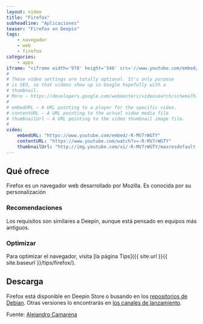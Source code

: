 ```yaml
---
layout: video
title: "Firefox"
subheadline: "Aplicaciones"
teaser: "Firefox en Deepin"
tags:
    - navegador
    - web
    - firefox
categories:
    - apps
iframe: "<iframe width='970' height='546' src='//www.youtube.com/embed/-R-MV7rWGTY' frameborder='0' allowfullscreen></iframe>"
#
# These video settings are totally optional. It's only purpose
# is SEO, so that videos show up in Google hopefully with a
# thumbnail.
# More › https://developers.google.com/webmasters/videosearch/schema?hl=en&rd=1
#
# embedURL – A URL pointing to a player for the specific video.
# contentURL – A URL pointing to the actual video media file
# thumbnailUrl – A URL pointing to the video thumbnail image file.
#
video:
    embedURL: "https://www.youtube.com/embed/-R-MV7rWGTY"
    contentURL: "https://www.youtube.com/watch?v=-R-MV7rWGTY"
    thumbnailUrl: "http://img.youtube.com/vi/-R-MV7rWGTY/maxresdefault.jpg"
---
```

<!--more-->

## Qué ofrece

Firefox es un navegador web desarrollado por Mozilla. Es conocida por su personalización

### Recomendaciones

Los requisitos son similares a Deepin, aunque está pensado en equipos más antiguos.

### Optimizar

Para optimizar el navegador, visita [la página Tips]({{ site.url }}{{ site.baseurl }}/tips/firefox/).

## Descarga

Firefox está disponible en Deepin Store o busando en los [repositorios de Debian](https://support.mozilla.org/es/kb/Instalar%20Firefox%20en%20GNU-Linux). Otras versiones lo encontrarás en [los canales de lanzamiento](https://www.mozilla.org/en-US/firefox/channel/desktop/).

Fuente: [Alejandro Camarena](https://www.youtube.com/channel/UCueXeAH1UD72MqwpIFWveXA)
